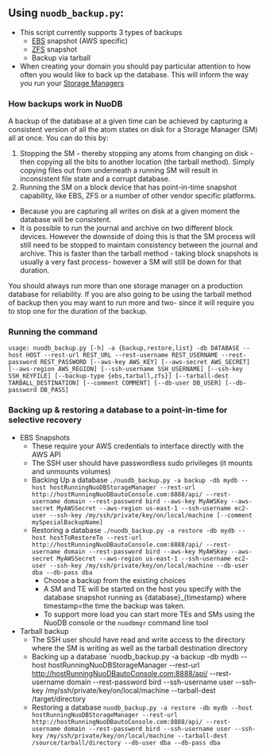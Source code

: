 ## Using `nuodb_backup.py`:
* This script currently supports 3 types of backups
  * [EBS](http://aws.amazon.com/ebs/) snapshot (AWS specific)
  * [ZFS](http://en.wikipedia.org/wiki/ZFS) snapshot
  * Backup via tarball
* When creating your domain you should pay particular attention to how often you would like to back up the database. This will inform the way you run your [Storage Managers](http://doc.nuodb.com/display/doc/About+the+NuoDB+Architecture)

### How backups work in NuoDB
A backup of the database at a given time can be achieved by capturing a consistent version of all the atom states on disk for a Storage Manager (SM) all at once. You can do this by:
1. Stopping the SM - thereby stopping any atoms from changing on disk - then copying all the bits to another location (the tarball method). Simply copying files out from underneath a running SM will result in inconsistent file state and a corrupt database.
2. Running the SM on a block device that has point-in-time snapshot capability, like EBS, ZFS or a number of other vendor specific platforms. 
  * Because you are capturing all writes on disk at a given moment the database will be consistent. 
  * It is possible to run the journal and archive on two different block devices. However the downside of doing this is that the SM process will still need to be stopped to maintain consistency between the journal and archive. This is faster than the tarball method - taking block snapshots is usually a very fast process- however a SM will still be down for that duration.

You should always run more than one storage manager on a production database for reliability. If you are also going to be using the tarball method of backup then you may want to run more and two- since it will require you to stop one for the duration of the backup.

### Running the command
`usage: nuodb_backup.py [-h] -a {backup,restore,list} -db DATABASE --host HOST
                       --rest-url REST_URL --rest-username REST_USERNAME
                       --rest-password REST_PASSWORD [--aws-key AWS_KEY]
                       [--aws-secret AWS_SECRET] [--aws-region AWS_REGION]
                       [--ssh-username SSH_USERNAME] [--ssh-key SSH_KEYFILE]
                       [--backup-type {ebs,tarball,zfs}]
                       [--tarball-dest TARBALL_DESTINATION]
                       [--comment COMMENT]
                       [--db-user DB_USER] [--db-password DB_PASS]`

### Backing up & restoring a database to a point-in-time for selective recovery
* EBS Snapshots
  * These require your AWS credentials to interface directly with the AWS API
  * The SSH user should have passwordless sudo privileges (it mounts and unmounts volumes)
  * Backing Up a database
`./nuodb_backup.py -a backup -db mydb --host hostRunningNuoDBStorageManager --rest-url http://hostRunningNuoDBautoConsole.com:8888/api/ --rest-username domain --rest-password bird --aws-key MyAWSKey --aws-secret MyAWSSecret --aws-region us-east-1 --ssh-username ec2-user --ssh-key /my/ssh/private/key/on/local/machine [--comment mySpecialBackupName]`
  * Restoring a database
`./nuodb_backup.py -a restore -db mydb --host hostToRestoreTo --rest-url http://hostRunningNuoDBautoConsole.com:8888/api/ --rest-username domain --rest-password bird --aws-key MyAWSKey --aws-secret MyAWSSecret --aws-region us-east-1 --ssh-username ec2-user --ssh-key /my/ssh/private/key/on/local/machine --db-user dba --db-pass dba`
    * Choose a backup from the existing choices
    * A SM and TE will be started on the host you specify with the database snapshot running as {database}_{timestamp} where timestamp=the time the backup was taken.
    * To support more load you can start more TEs and SMs using the NuoDB console or the `nuodbmgr` command line tool
* Tarball backup
  * The SSH user should have read and write access to the directory where the SM is writing as well as the tarball destination directory
  * Backing up a database
`nuodb_backup.py -a backup -db mydb --host hostRunningNuoDBStorageManager --rest-url http://hostRunningNuoDBautoConsole.com:8888/api/ --rest-username domain --rest-password bird --ssh-username user --ssh-key /my/ssh/private/key/on/local/machine --tarball-dest /target/directory
  * Restoring a database
`nuodb_backup.py -a restore -db mydb --host hostRunningNuoDBStorageManager --rest-url http://hostRunningNuoDBautoConsole.com:8888/api/ --rest-username domain --rest-password bird --ssh-username user --ssh-key /my/ssh/private/key/on/local/machine --tarball-dest /source/tarball/directory --db-user dba --db-pass dba`
